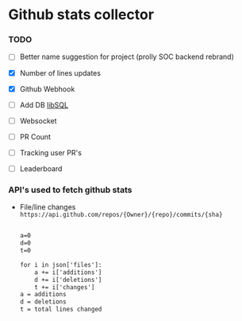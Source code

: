 # Github stats collector

### TODO

- [ ] Better name suggestion for project (prolly SOC backend rebrand)
- [x] Number of lines updates
- [X] Github Webhook
- [ ] Add DB [libSQL](https://github.com/tursodatabase/libsql)
- [ ] Websocket
- [ ] PR Count
- [ ] Tracking user PR's
- [ ] Leaderboard


### API's used to fetch github stats

- File/line changes
    `https://api.github.com/repos/{Owner}/{repo}/commits/{sha}`
    
    ```txt
    
    a=0
    d=0
    t=0
    
    for i in json['files']:
        a += i['additions']
        d += i['deletions']
        t += i['changes']
    a = additions
    d = deletions
    t = total lines changed
    
    ```
